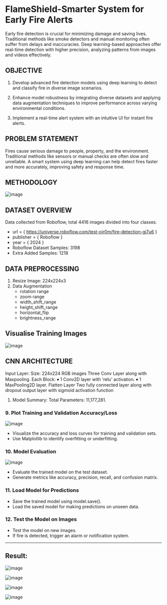 # FlameShield-Smarter System for Early Fire Alerts
Early fire detection is crucial for minimizing damage and saving lives.  Traditional methods like smoke detectors and manual monitoring often suffer from delays and inaccuracies. Deep learning-based approaches offer real-time detection with higher precision, analyzing patterns from images and videos effectively.

## OBJECTIVE 
1. Develop advanced fire detection models using deep learning to detect and classify fire in diverse image scenarios.

2. Enhance model robustness by integrating diverse datasets and applying data augmentation techniques to improve performance across varying environmental conditions.

3. Implement a real-time alert system with an intuitive UI for instant fire alerts.

## PROBLEM STATEMENT  
Fires cause serious damage to people, property, and the environment. Traditional methods like sensors or manual checks are often slow and unreliable. A smart system using deep learning can help detect fires faster and more accurately, improving safety and response time.

## METHODOLOGY
![image](https://github.com/user-attachments/assets/c4d18658-581d-4a5f-8927-a87e748415b9)

## DATASET OVERVIEW
Data collected from Roboflow, total 4416 images divided into four classes. 
* url = { https://universe.roboflow.com/test-ojr0m/fire-detection-gj7u6 }
* publisher = { Roboflow }
* year = { 2024 }
* Roboflow Dataset Samples: 3198
* Extra Added Samples: 1218

## DATA PREPROCESSING
1. Resize Image: 224x224x3
2. Data Augmentation
   * rotation range
   * zoom range
   * width_shift_range
   * height_shift_range
   * horizontal_flip
   * brightness_range

## Visualise Training Images 
![image](https://github.com/user-attachments/assets/c94667ed-a280-4253-8dd7-121644d9e061)

## CNN ARCHITECTURE 
Input Layer:
  Size: 224x224 RGB images
Three Conv Layer along with Maxpooling.
             Each Block:
                        ￭  1 Conv2D layer with 'relu' activation.
                        ￭ 1 MaxPooling2D layer.
Flatten Layer
Two fully connected layer along with dropout
output layer with sigmoid activation function
1. Model Summary:
           Total Parameters: 11,177,281.

























### 9. Plot Training and Validation Accuracy/Loss
![image](https://github.com/user-attachments/assets/93236bb3-7923-46b0-9841-2ef6f5ecec74)

* Visualize the accuracy and loss curves for training and validation sets.
* Use Matplotlib to identify overfitting or underfitting.

### 10. Model Evaluation
![image](https://github.com/user-attachments/assets/03f9a16e-d177-48b8-9ed9-11098a5963b9)

* Evaluate the trained model on the test dataset.
* Generate metrics like accuracy, precision, recall, and confusion matrix.

### 11. Load Model for Predictions
* Save the trained model using model.save().
* Load the saved model for making predictions on unseen data.

### 12. Test the Model on Images
* Test the model on new images.
* If fire is detected, trigger an alarm or notification system.

____

## Result:

![image](https://github.com/user-attachments/assets/0323c2ab-d60e-4e29-98f4-e1cb60ca1ff4)


![image](https://github.com/user-attachments/assets/7debaf06-4351-42a0-9cca-aea605578a93)


![image](https://github.com/user-attachments/assets/fcbe0d6a-e21e-4268-a127-29f1426946e7)


![image](https://github.com/user-attachments/assets/1a216d57-8106-46f9-8e96-41ea28a34e0b)



